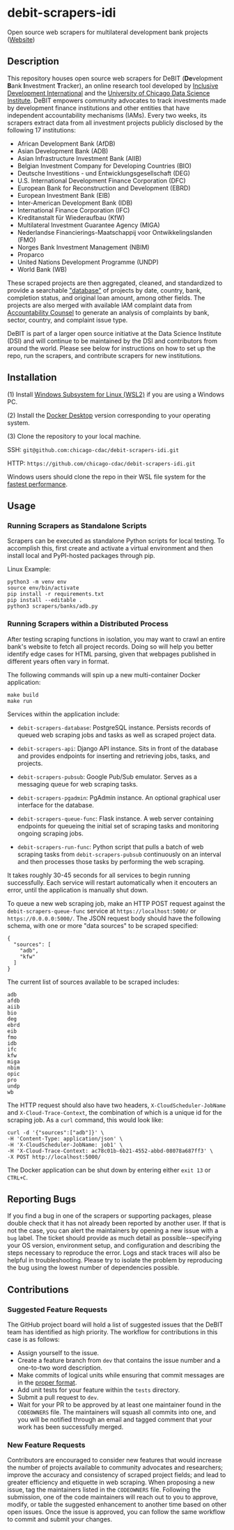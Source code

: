 # debit-scrapers-idi

Open source web scrapers for multilateral development bank projects ([Website](https://debit.datascience.uchicago.edu))

## Description

This repository houses open source web scrapers for DeBIT (**De**velopment **B**ank **I**nvestment **T**racker), an online research tool developed by [Inclusive Development International](https://www.inclusivedevelopment.net/) and the [University of Chicago Data Science Institute](https://datascience.uchicago.edu/). DeBIT empowers community advocates to track investments made by development finance institutions and other entities that have independent accountability mechanisms (IAMs). Every two weeks, its scrapers extract data from all investment projects publicly disclosed by the following 17 institutions:

- African Development Bank (AfDB)
- Asian Development Bank (ADB)
- Asian Infrastructure Investment Bank (AIIB)
- Belgian Investment Company for Developing Countries (BIO)
- Deutsche Investitions - und Entwicklungsgesellschaft (DEG)
- U.S. International Development Finance Corporation (DFC)
- European Bank for Reconstruction and Development (EBRD)
- European Investment Bank (EIB)
- Inter-American Development Bank (IDB)
- International Finance Corporation (IFC)
- Kreditanstalt für Wiederaufbau (KfW)
- Multilateral Investment Guarantee Agency (MIGA)
- Nederlandse Financierings-Maatschappij voor Ontwikkelingslanden (FMO)
- Norges Bank Investment Management (NBIM)
- Proparco
- United Nations Development Programme (UNDP)
- World Bank (WB)

These scraped projects are then aggregated, cleaned, and standardized to provide a searchable ["database"](https://debit.datascience.uchicago.edu/database) of projects by date, country, bank, completion status, and original loan amount, among other fields. The projects are also merged with available IAM complaint data from [Accountability Counsel](https://www.accountabilitycounsel.org/) to generate an analysis of complaints by bank, sector, country, and complaint issue type.

DeBIT is part of a larger open source initiative at the Data Science Institute (DSI) and will continue to be maintained by the DSI and contributors from around the world. Please see below for instructions on how to set up the repo, run the scrapers, and contribute scrapers for new institutions.

## Installation

(1) Install [Windows Subsystem for Linux (WSL2)](https://docs.microsoft.com/en-us/windows/wsl/install) if you are using a Windows PC.

(2) Install the [Docker Desktop](https://docs.docker.com/desktop/) version corresponding to your operating system.

(3) Clone the repository to your local machine.

SSH: `git@github.com:chicago-cdac/debit-scrapers-idi.git`

HTTP: `https://github.com/chicago-cdac/debit-scrapers-idi.git`

Windows users should clone the repo in their WSL file system for the [fastest performance](https://docs.microsoft.com/en-us/windows/wsl/filesystems#file-storage-and-performance-across-file-systems).


## Usage

### Running Scrapers as Standalone Scripts

Scrapers can be executed as standalone Python scripts for local testing. To accomplish this, first create and activate a virtual environment and then install local and PyPI-hosted packages through pip.

Linux Example:
```
python3 -m venv env
source env/bin/activate
pip install -r requirements.txt
pip install --editable .
python3 scrapers/banks/adb.py
```

### Running Scrapers within a Distributed Process

After testing scraping functions in isolation, you may want to crawl an entire bank's website to fetch all project records. Doing so will help you better identify edge cases for HTML parsing, given that webpages published in different years often vary in format.

The following commands will spin up a new multi-container Docker application:

```
make build
make run
```

Services within the application include: 

- `debit-scrapers-database`: PostgreSQL instance. Persists records of queued web scraping jobs and tasks as well as scraped project data.

- `debit-scrapers-api`: Django API instance. Sits in front of the database and provides endpoints for inserting and retrieving jobs, tasks, and projects.

- `debit-scrapers-pubsub`: Google Pub/Sub emulator. Serves as a messaging queue for web scraping tasks.

- `debit-scrapers-pgadmin`: PgAdmin instance. An optional graphical user interface for the database.

- `debit-scrapers-queue-func`: Flask instance. A web server containing endpoints for queueing the initial set of scraping tasks and monitoring ongoing scraping jobs.

- `debit-scrapers-run-func`: Python script that pulls a batch of web scraping tasks from `debit-scrapers-pubsub` continuously on an interval and then processes those tasks by performing the web scraping.

It takes roughly 30-45 seconds for all services to begin running successfully. Each service will restart automatically when it encouters an error, until the application is manually shut down.

To queue a new web scraping job, make an HTTP POST request against the `debit-scrapers-queue-func` service at `https://localhost:5000/` or `https://0.0.0.0:5000/`. The JSON request body should have the following schema, with one or more "data sources" to be scraped specified:
```
{
  "sources": [
    "adb",
    "kfw"
  ]
}
```

The current list of sources available to be scraped includes:
```
adb
afdb
aiib
bio
deg
ebrd
eib
fmo
idb
ifc
kfw
miga
nbim
opic
pro
undp
wb
```

The HTTP request should also have two headers, `X-CloudScheduler-JobName` and `X-Cloud-Trace-Context`, the combination of which is a unique id for the scraping job. As a `curl` command, this would look like:

```
curl -d '{"sources":["adb"]}' \
-H 'Content-Type: application/json' \
-H 'X-CloudScheduler-JobName: job1' \
-H 'X-Cloud-Trace-Context: ac78c01b-6b21-4552-abbd-08078a687ff3' \
-X POST http://localhost:5000/
```

The Docker application can be shut down by entering either `exit 13` or `CTRL+C`.

## Reporting Bugs

If you find a bug in one of the scrapers or supporting packages, please double check that it has not already been reported by another user. If that is not the case, you can alert the maintainers by opening a new issue with a `bug` label. The ticket should provide as much detail as possible--specifying your OS version, environment setup, and configuration and describing the steps necessary to reproduce the error. Logs and stack traces will also be helpful in troubleshooting. Please try to isolate the problem by reproducing the bug using the lowest number of dependencies possible.

## Contributions

### Suggested Feature Requests

The GitHub project board will hold a list of suggested issues that the DeBIT team has identified as high priority. The workflow for contributions in this case is as follows:

- Assign yourself to the issue.
- Create a feature branch from `dev` that contains the issue number and a one-to-two word description.
- Make commits of logical units while ensuring that commit messages are in the [proper format](https://cbea.ms/git-commit/).
- Add unit tests for your feature within the `tests` directory.
- Submit a pull request to `dev`.
- Wait for your PR to be approved by at least one maintainer found in the `CODEOWNERS` file. The maintainers will squash all commits into one, and you will be notified through an email and tagged comment that your work has been successfully merged. 

### New Feature Requests
Contributors are encouraged to consider new features that would increase the number of projects available to community advocates and researchers; improve the accuracy and consistency of scraped project fields; and lead to greater efficiency and etiquette in web scraping. When proposing a new issue, tag the maintainers listed in the `CODEOWNERS` file. Following the submission, one of the code maintainers will  reach out to you to approve, modify, or table the suggested enhancement to another time based on other open issues. Once the issue is approved, you can follow the same workflow to commit and submit your changes.
